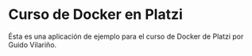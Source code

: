 # Curso de Docker en Platzi

Ésta es una aplicación de ejemplo para el curso de Docker de Platzi por Guido Vilariño.

